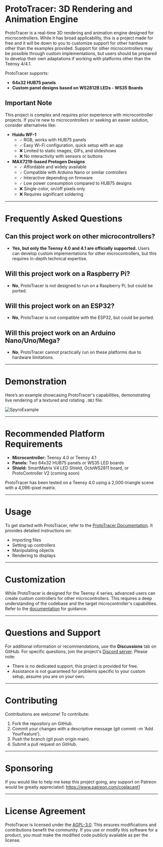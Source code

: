 # ProtoTracer: 3D Rendering and Animation Engine

ProtoTracer is a real-time 3D rendering and animation engine designed for microcontrollers. While it has broad applicability, this is a project made for free and it will be down to you to customize support for other hardware other than the examples provided. Support for other microcontrollers may be possible through custom implementations, but users should be prepared to develop their own adaptations if working with platforms other than the Teensy 4/4.1.

ProtoTracer supports:
- **64x32 HUB75 panels**
- **Custom panel designs based on WS2812B LEDs - WS35 Boards**

## Important Note
This project is complex and requires prior experience with microcontroller projects. If you're new to microcontrollers or seeking an easier solution, consider alternatives like:
- **Huidu WF-1**
  - 🗸 RGB, works with HUB75 panels
  - 🗸 Easy Wi-Fi configuration, quick setup with an app
  - ❌ Limited to static images, GIFs, and slideshows
  - ❌ No interactivity with sensors or buttons
- **MAX7219-based Protogen Designs**
  - 🗸 Affordable and widely available
  - 🗸 Compatible with Arduino Nano or similar controllers
  - 🗸 Interactive depending on firmware
  - 🗸 Low power consumption compared to HUB75 designs
  - ❌ Single-color, on/off pixels only
  - ❌ Requires significant soldering

---

# Frequently Asked Questions

## Can this project work on other microcontrollers?
- **Yes, but only the Teensy 4.0 and 4.1 are officially supported.** Users can develop custom implementations for other microcontrollers, but this requires in-depth technical expertise.

## Will this project work on a Raspberry Pi?
- **No**, ProtoTracer is not designed to run on a Raspberry Pi, but could be ported.

## Will this project work on an ESP32?
- **No**, ProtoTracer is not compatible with the ESP32, but could be ported.

## Will this project work on an Arduino Nano/Uno/Mega?
- **No**, ProtoTracer cannot practically run on these platforms due to hardware limitations.

---

# Demonstration

Here’s an example showcasing ProtoTracer's capabilities, demonstrating live rendering of a textured and rotating `.OBJ` file:

![SpyroExample](https://user-images.githubusercontent.com/77935580/130149757-41306da9-5296-42f5-86bc-87f785d9e56b.gif)

---

# Recommended Platform Requirements

- **Microcontroller:** Teensy 4.0 or Teensy 4.1
- **Panels:** Two 64x32 HUB75 panels or WS35 LED boards
- **Shield:** SmartMatrix V4 LED Shield, OctoWS2811 board, or ProtoController V2 (coming soon)

ProtoTracer has been tested on a Teensy 4.0 using a 2,000-triangle scene with a 4,096-pixel matrix.

---

# Usage

To get started with ProtoTracer, refer to the [ProtoTracer Documentation](https://coelacant1.github.io/ProtoTracer). It provides detailed instructions on:
- Importing files
- Setting up controllers
- Manipulating objects
- Rendering to displays

---

# Customization

While ProtoTracer is designed for the Teensy 4 series, advanced users can create custom controllers for other microcontrollers. This requires a deep understanding of the codebase and the target microcontroller's capabilities. Refer to the [documentation](https://coelacant1.github.io/ProtoTracer) for guidance.

---

# Questions and Support

For additional information or recommendations, use the **Discussions** tab on GitHub. For specific questions, join the project's [Discord server](https://discord.gg/YwaWnhJ). Please note:
- There is no dedicated support, this project is provided for free.
- Assistance is not guaranteed for problems specific to your custom setup, assume you are on your own.

---

# Contributing

Contributions are welcome! To contribute:
1. Fork the repository on GitHub.
2. Commit your changes with a descriptive message (git commit -m 'Add YourFeature').
3. Push the branch (git push origin main).
4. Submit a pull request on GitHub.

---

# Sponsoring
If you would like to help me keep this project going, any support on Patreon would be greatly appreciated: https://www.patreon.com/coelacant1

---

# License Agreement

ProtoTracer is licensed under the [AGPL-3.0](https://choosealicense.com/licenses/agpl-3.0/). This ensures modifications and contributions benefit the community. If you use or modify this software for a product, you must make the modified code publicly available as per the license.

